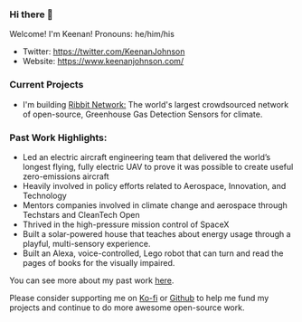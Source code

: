 ### Hi there 👋

Welcome! I'm Keenan! Pronouns: he/him/his

* Twitter: https://twitter.com/KeenanJohnson
* Website: https://www.keenanjohnson.com/

### Current Projects
- I'm building [Ribbit Network:](https://github.com/Ribbit-Network) The world's largest crowdsourced network of open-source, Greenhouse Gas Detection Sensors for climate. 

### Past Work Highlights: 
- Led an electric aircraft engineering team that delivered the world’s longest flying, fully electric UAV to prove it was possible to create useful zero-emissions aircraft
- Heavily involved in policy efforts related to Aerospace, Innovation, and Technology
- Mentors companies involved in climate change and aerospace through Techstars and CleanTech Open
- Thrived in the high-pressure mission control of SpaceX
- Built a solar-powered house that teaches about energy usage through a playful, multi-sensory experience.
- Built an Alexa, voice-controlled, Lego robot that can turn and read the pages of books for the visually impaired.

You can see more about my past work [here](https://www.keenanjohnson.com/work).

Please consider supporting me on [Ko-fi](https://ko-fi.com/W7W14VTU8) or [Github](https://github.com/sponsors/keenanjohnson) to help me fund my projects and continue to do more awesome open-source work.

<!--
**keenanjohnson/keenanjohnson** is a ✨ _special_ ✨ repository because its `README.md` (this file) appears on your GitHub profile.

Here are some ideas to get you started:

- 🔭 I’m currently working on ...
- 🌱 I’m currently learning ...
- 👯 I’m looking to collaborate on ...
- 🤔 I’m looking for help with ...
- 💬 Ask me about ...
- 📫 How to reach me: ...
- 😄 Pronouns: ...
- ⚡ Fun fact: ...
-->
